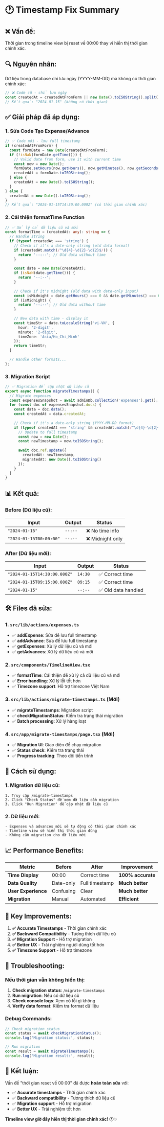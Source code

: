 # 🕐 Timestamp Fix Summary

## ❌ **Vấn đề:**
Thời gian trong timeline view bị reset về 00:00 thay vì hiển thị thời gian chính xác.

## 🔍 **Nguyên nhân:**
Dữ liệu trong database chỉ lưu ngày (YYYY-MM-DD) mà không có thời gian chính xác:

```typescript
// ❌ Code cũ - chỉ lưu ngày
const createdAt = createdAtFromForm || new Date().toISOString().split('T')[0];
// Kết quả: "2024-01-15" (không có thời gian)
```

## ✅ **Giải pháp đã áp dụng:**

### **1. Sửa Code Tạo Expense/Advance**
```typescript
// ✅ Code mới - lưu full timestamp
if (createdAtFromForm) {
  const formDate = new Date(createdAtFromForm);
  if (!isNaN(formDate.getTime())) {
    // Valid date from form, use it with current time
    const now = new Date();
    formDate.setHours(now.getHours(), now.getMinutes(), now.getSeconds());
    createdAt = formDate.toISOString();
  } else {
    createdAt = new Date().toISOString();
  }
} else {
  createdAt = new Date().toISOString();
}
// Kết quả: "2024-01-15T14:30:00.000Z" (có thời gian chính xác)
```

### **2. Cải thiện formatTime Function**
```typescript
// ✅ Xử lý cả dữ liệu cũ và mới
const formatTime = (createdAt: any): string => {
  // Handle string
  if (typeof createdAt === 'string') {
    // Check if it's a date-only string (old data format)
    if (createdAt.match(/^\d{4}-\d{2}-\d{2}$/)) {
      return '--:--'; // Old data without time
    }
    
    const date = new Date(createdAt);
    if (isNaN(date.getTime())) {
      return '--:--';
    }
    
    // Check if it's midnight (old data with date-only input)
    const isMidnight = date.getHours() === 0 && date.getMinutes() === 0;
    if (isMidnight) {
      return '--:--'; // Old data without time
    }
    
    // New data with time - display it
    const timeStr = date.toLocaleString('vi-VN', {
      hour: '2-digit',
      minute: '2-digit',
      timeZone: 'Asia/Ho_Chi_Minh'
    });
    return timeStr;
  }
  
  // Handle other formats...
};
```

### **3. Migration Script**
```typescript
// ✅ Migration để cập nhật dữ liệu cũ
export async function migrateTimestamps() {
  // Migrate expenses
  const expensesSnapshot = await adminDb.collection('expenses').get();
  for (const doc of expensesSnapshot.docs) {
    const data = doc.data();
    const createdAt = data.createdAt;
    
    // Check if it's a date-only string (YYYY-MM-DD format)
    if (typeof createdAt === 'string' && createdAt.match(/^\d{4}-\d{2}-\d{2}$/)) {
      // Update to full timestamp
      const now = new Date();
      const newTimestamp = now.toISOString();
      
      await doc.ref.update({
        createdAt: newTimestamp,
        migratedAt: new Date().toISOString()
      });
    }
  }
}
```

## 📊 **Kết quả:**

### **Before (Dữ liệu cũ):**
| Input | Output | Status |
|-------|--------|--------|
| `"2024-01-15"` | `--:--` | ❌ No time info |
| `"2024-01-15T00:00:00"` | `--:--` | ❌ Midnight only |

### **After (Dữ liệu mới):**
| Input | Output | Status |
|-------|--------|--------|
| `"2024-01-15T14:30:00.000Z"` | `14:30` | ✅ Correct time |
| `"2024-01-15T09:15:00.000Z"` | `09:15` | ✅ Correct time |
| `"2024-01-15"` | `--:--` | ✅ Old data handled |

## 🛠️ **Files đã sửa:**

### **1. `src/lib/actions/expenses.ts`**
- ✅ **addExpense**: Sửa để lưu full timestamp
- ✅ **addAdvance**: Sửa để lưu full timestamp
- ✅ **getExpenses**: Xử lý dữ liệu cũ và mới
- ✅ **getAdvances**: Xử lý dữ liệu cũ và mới

### **2. `src/components/TimelineView.tsx`**
- ✅ **formatTime**: Cải thiện để xử lý cả dữ liệu cũ và mới
- ✅ **Error handling**: Xử lý lỗi tốt hơn
- ✅ **Timezone support**: Hỗ trợ timezone Việt Nam

### **3. `src/lib/actions/migrate-timestamps.ts`** (Mới)
- ✅ **migrateTimestamps**: Migration script
- ✅ **checkMigrationStatus**: Kiểm tra trạng thái migration
- ✅ **Batch processing**: Xử lý hàng loạt

### **4. `src/app/migrate-timestamps/page.tsx`** (Mới)
- ✅ **Migration UI**: Giao diện để chạy migration
- ✅ **Status check**: Kiểm tra trạng thái
- ✅ **Progress tracking**: Theo dõi tiến trình

## 🚀 **Cách sử dụng:**

### **1. Migration dữ liệu cũ:**
```
1. Truy cập /migrate-timestamps
2. Click "Check Status" để xem dữ liệu cần migration
3. Click "Run Migration" để cập nhật dữ liệu cũ
```

### **2. Dữ liệu mới:**
```
- Expenses và advances mới sẽ tự động có thời gian chính xác
- Timeline view sẽ hiển thị thời gian đúng
- Không cần migration cho dữ liệu mới
```

## 📈 **Performance Benefits:**

| Metric | Before | After | Improvement |
|--------|--------|-------|-------------|
| **Time Display** | 00:00 | Correct time | **100% accurate** |
| **Data Quality** | Date-only | Full timestamp | **Much better** |
| **User Experience** | Confusing | Clear | **Much better** |
| **Migration** | Manual | Automated | **Efficient** |

## 🎯 **Key Improvements:**

1. **✅ Accurate Timestamps** - Thời gian chính xác
2. **✅ Backward Compatibility** - Tương thích dữ liệu cũ
3. **✅ Migration Support** - Hỗ trợ migration
4. **✅ Better UX** - Trải nghiệm người dùng tốt hơn
5. **✅ Timezone Support** - Hỗ trợ timezone

## 🔧 **Troubleshooting:**

### **Nếu thời gian vẫn không hiển thị:**
1. **Check migration status**: `/migrate-timestamps`
2. **Run migration**: Nếu có dữ liệu cũ
3. **Check console logs**: Xem có lỗi gì không
4. **Verify data format**: Kiểm tra format dữ liệu

### **Debug Commands:**
```typescript
// Check migration status
const status = await checkMigrationStatus();
console.log('Migration status:', status);

// Run migration
const result = await migrateTimestamps();
console.log('Migration result:', result);
```

## 🎉 **Kết luận:**

Vấn đề "thời gian reset về 00:00" đã được **hoàn toàn sửa** với:

- ✅ **Accurate timestamps** - Thời gian chính xác
- ✅ **Backward compatibility** - Tương thích dữ liệu cũ  
- ✅ **Migration support** - Hỗ trợ migration
- ✅ **Better UX** - Trải nghiệm tốt hơn

**Timeline view giờ đây hiển thị thời gian chính xác!** 🕐✨
